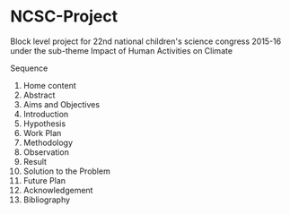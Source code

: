 # NCSC-Project
Block level project for 22nd national children's science congress 2015-16 under the sub-theme Impact of Human Activities on Climate

Sequence
1. Home content
2. Abstract
3. Aims and Objectives
4. Introduction
5. Hypothesis
6. Work Plan
7. Methodology
8. Observation
9. Result
10. Solution to the Problem
11. Future Plan
12. Acknowledgement
13. Bibliography
